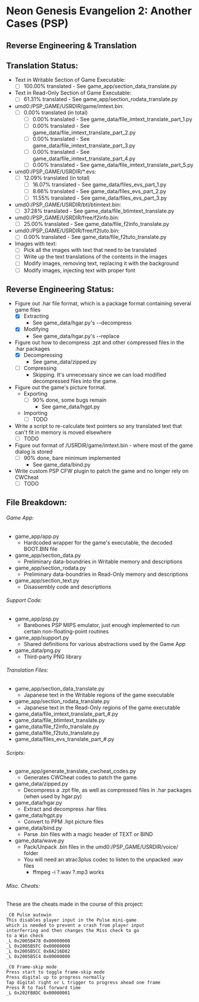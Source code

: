 # Neon Genesis Evangelion 2: Another Cases (PSP)
## Reverse Engineering & Translation

## Translation Status:
- Text in Writable Section of Game Executable:
	- [ ] 100.00% translated - See game_app/section_data_translate.py
- Text in Read-Only Section of Game Executable:
	- [ ] 61.31% translated - See game_app/section_rodata_translate.py
- umd0:/PSP_GAME/USRDIR/game/imtext.bin:
	- [ ] 0.00% translated (in total)
		- [ ] 0.00% translated - See game_data/file_imtext_translate_part_1.py
		- [ ] 0.00% translated - See game_data/file_imtext_translate_part_2.py
		- [ ] 0.00% translated - See game_data/file_imtext_translate_part_3.py
		- [ ] 0.00% translated - See game_data/file_imtext_translate_part_4.py
		- [ ] 0.00% translated - See game_data/file_imtext_translate_part_5.py
- umd0:/PSP_GAME/USRDIR/*.evs:
	- [ ] 12.09% translated (in total)
		- [ ] 16.07% translated - See game_data/files_evs_part_1.py
		- [ ] 8.66% translated - See game_data/files_evs_part_2.py
		- [ ] 11.55% translated - See game_data/files_evs_part_3.py
- umd0:/PSP_GAME/USRDIR/btl/btimtext.bin:
	- [ ] 37.28% translated - See game_data/file_btimtext_translate.py
- umd0:/PSP_GAME/USRDIR/free/f2info.bin:
	- [ ] 25.00% translated - See game_data/file_f2info_translate.py
- umd0:/PSP_GAME/USRDIR/free/f2tuto.bin:
	- [ ] 0.00% translated - See game_data/file_f2tuto_translate.py
- Images with text:
	- [ ] Pick all the images with text that need to be translated
	- [ ] Write up the text translations of the contents in the images
	- [ ] Modify images, removing text, replacing it with the background
	- [ ] Modify images, injecting text with proper font

## Reverse Engineering Status:
- Figure out .har file format, which is a package format containing several game files
	- [x] Extracting
		- See game_data/hgar.py's --decompress
	- [x] Modifying
		- See game_data/hgar.py's --replace
- Figure out how to decompress .zpt and other compressed files in the .har packages
	- [x] Decompressing
		- See game_data/zipped.py
	- [ ] Compressing
		- Skipping. It's unnecessary since we can load modified decompressed files into the game.
- Figure out the game's picture format.
	- Exporting
		- [ ] 90% done, some bugs remain
			- See game_data/hgpt.py
	- Importing
		- [ ] TODO
- Write a script to re-calculate text pointers so any translated text that can't fit in memory is moved elsewhere
	- [ ] TODO
- Figure out format of /USRDIR/game/imtext.bin - where most of the game dialog is stored
	- [ ] 90% done, bare minimum implemented
		- See game_data/bind.py
- Write custom PSP CFW plugin to patch the game and no longer rely on CWCheat
	- [ ] TODO

## File Breakdown:
###### Game App:
- game_app/app.py
	- Hardcoded wrapper for the game's executable, the decoded BOOT.BIN file
- game_app/section_data.py
	- Preliminary data-boundries in Writable memory and descriptions
- game_app/section_rodata.py
	- Preliminary data-boundries in Read-Only memory and descriptions
- game_app/section_text.py
	- Disassembly code and descriptions

###### Support Code:
- game_app/psp.py
	- Barebones PSP MIPS emulator, just enough implemented to run certain non-floating-point routines
- game_app/support.py
	- Shared definitions for various abstractions used by the Game App
- game_data/png.py
	- Third-party PNG library

###### Translation Files:
- game_app/section_data_translate.py
	- Japanese text in the Writable regions of the game executable
- game_app/section_rodata_translate.py
	- Japanese text in the Read-Only regions of the game executable
- game_data/file_imtext_translate_part_#.py
- game_data/file_btimtext_translate.py
- game_data/file_f2info_translate.py
- game_data/file_f2tuto_translate.py
- game_data/files_evs_translate_part_#.py

###### Scripts:
- game_app/generate_translate_cwcheat_codes.py
	- Generates CWCheat codes to patch the game.
- game_data/zipped.py
	- Decompress a .zpt file, as well as compressed files in .har packages (when used by hgar.py)
- game_data/hgar.py
	- Extract and decompress .har files
- game_data/hgpt.py
	- Convert to PPM .hpt picture files
- game_data/bind.py
	- Parse .bin files with a magic header of TEXT or BIND
- game_data/wave.py
	- Pack/Unpack .bin files in the umd0:/PSP_GAME/USRDIR/voice/ folder
	- You will need an atrac3plus codec to listen to the unpacked .wav files
		- ffmpeg -i ?.wav ?.mp3 works

###### Misc. Cheats:
These are the cheats made in the course of this project:

```
_C0 Pulse autowin
This disables player input in the Pulse mini-game
which is needed to prevent a crash from player input
interferring and then changes the Miss check to go 
to a Win check
_L 0x2005B478 0x00000000
_L 0x2005B5FC 0x00000000
_L 0x2005B5CC 0x0A216D82
_L 0x2005B5C4 0x00000000
```

```
_C0 Frame-skip mode
Press start to toggle frame-skip mode
Press digital up to progress normally
Tap digital right or L trigger to progress ahead one frame
Press R to fast forward time
_L 0x202FB8DC 0x00000001
```
